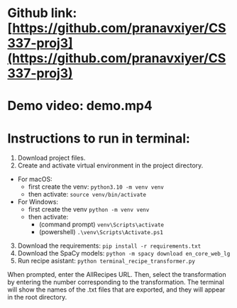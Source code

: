 # Github link: [https://github.com/pranavxiyer/CS337-proj3](https://github.com/pranavxiyer/CS337-proj3)

# Demo video: demo.mp4

# Instructions to run in terminal:

1. Download project files.
2. Create and activate virtual environment in the project directory.

- For macOS:
  - first create the venv: `python3.10 -m venv venv`
  - then activate: `source venv/bin/activate`
- For Windows:
  - first create the venv `python -m venv venv`
  - then activate:
    - (command prompt) `venv\Scripts\activate`
    - (powershell) `.\venv\Scripts\Activate.ps1`

3. Download the requirements:
   `pip install -r requirements.txt`
4. Download the SpaCy models:
   `python -m spacy download en_core_web_lg`
5. Run recipe asistant:
   `python terminal_recipe_transformer.py`

When prompted, enter the AllRecipes URL. Then, select the transformation by entering the number corresponding to the transformation. The terminal will show the names of the .txt files that are exported, and they will appear in the root directory.
